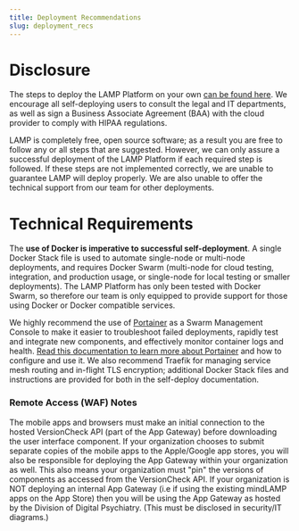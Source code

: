 ```yaml
---
title: Deployment Recommendations
slug: deployment_recs
---
```


# Disclosure

The steps to deploy the LAMP Platform on your own [can be found here](Deploying_the_LAMP_Platform.md). We encourage all self-deploying users to consult the legal and IT departments, as well as sign a Business Associate Agreement (BAA) with the cloud provider to comply with HIPAA regulations.

LAMP is completely free, open source software; as a result you are free to follow any or all steps that are suggested. However, we can only assure a successful deployment of the LAMP Platform if each required step is followed. If these steps are not implemented correctly, we are unable to guarantee LAMP will deploy properly. We are also unable to offer the technical support from our team for other deployments.

# Technical Requirements

The **use of Docker is imperative to successful self-deployment**. A single Docker Stack file is used to automate single-node or multi-node deployments, and requires Docker Swarm (multi-node for cloud testing, integration, and production usage, or single-node for local testing or smaller deployments). The LAMP Platform has only been tested with Docker Swarm, so therefore our team is only equipped to provide support for those using Docker or Docker compatible services.

We highly recommend the use of [Portainer](https://www.portainer.io/) as a Swarm Management Console to make it easier to troubleshoot failed deployments, rapidly test and integrate new components, and effectively monitor container logs and health. [Read this documentation to learn more about Portainer](https://documentation.portainer.io/) and how to configure and use it. We also recommend Traefik for managing service mesh routing and in-flight TLS encryption; additional Docker Stack files and instructions are provided for both in the self-deploy documentation. 

### Remote Access (WAF) Notes

The mobile apps and browsers must make an initial connection to the hosted VersionCheck API (part of the App Gateway) before downloading the user interface component. If your organization chooses to submit separate copies of the mobile apps to the Apple/Google app stores, you will also be responsible for deploying the App Gateway within your organization as well. This also means your organization must "pin" the versions of components as accessed from the VersionCheck API. If your organization is NOT deploying an internal App Gateway (i.e if using the existing mindLAMP apps on the App Store) then you will be using the App Gateway as hosted by the Division of Digital Psychiatry. (This must be disclosed in security/IT diagrams.)

